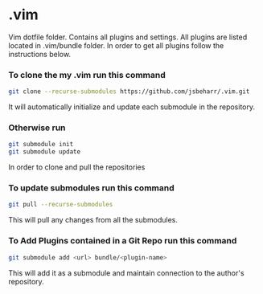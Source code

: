 # .vim
Vim dotfile folder. Contains all plugins and settings. All plugins are listed located in .vim/bundle folder. In order to get all plugins follow the instructions below.

### To clone the my .vim run this command
```bash
git clone --recurse-submodules https://github.com/jsbeharr/.vim.git
```
It will automatically initialize and update each submodule in the repository.

### Otherwise run
```bash
git submodule init
git submodule update
```
In order to clone and pull the repositories

### To update submodules run this command
```bash
git pull --recurse-submodules
```
This will pull any changes from all the submodules.

### To Add Plugins contained in a Git Repo run this command
```bash
git submodule add <url> bundle/<plugin-name>
```
This will add it as a submodule and maintain connection to the author's repository.
